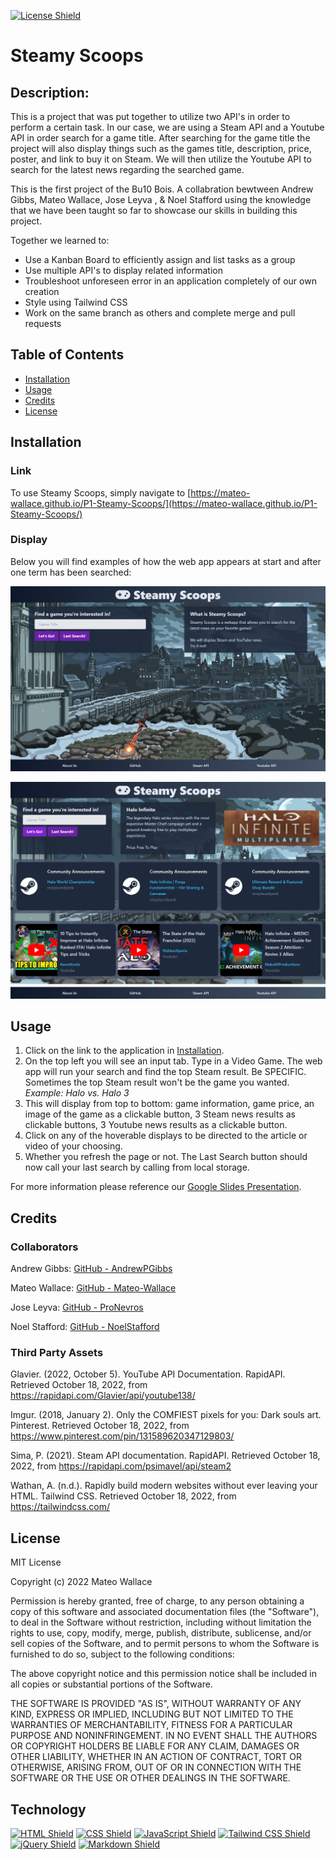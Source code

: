 [![License Shield](https://img.shields.io/badge/License-MIT-success?style=for-the-badge)](./LICENSE)

# Steamy Scoops

## Description:
This is a project that was put together to utilize two API's in order to perform a certain task. In our case, we are using a Steam API and a Youtube API in order search for a game title. After searching for the game title the project will also display things such as the games title, description, price, poster, and link to buy it on Steam. We will then utilize the Youtube API to search for the latest news regarding the searched game.

This is the first project of the Bu10 Bois. A collabration bewtween Andrew Gibbs, Mateo Wallace, Jose Leyva , & Noel Stafford using the knowledge that we have been taught so far to showcase our skills in building this project.

Together we learned to:

- Use a Kanban Board to efficiently assign and list tasks as a group
- Use multiple API's to display related information
- Troubleshoot unforeseen error in an application completely of our own creation
- Style using Tailwind CSS
- Work on the same branch as others and complete merge and pull requests

## Table of Contents

- [Installation](#installation)
- [Usage](#usage)
- [Credits](#credits)
- [License](#license)

## Installation

### Link

To use Steamy Scoops, simply navigate to [https://mateo-wallace.github.io/P1-Steamy-Scoops/](https://mateo-wallace.github.io/P1-Steamy-Scoops/)

### Display

Below you will find examples of how the web app appears at start and after one term has been searched:

![image of deployed site displaying without any games searched](./assets/images/deployedHome.png)

![image of deployed site displaying with a game searched](./assets/images/deployedSearch.png)

## Usage

1. Click on the link to the application in [Installation](#installation).
2. On the top left you will see an input tab. Type in a Video Game. The web app will run your search and find the top Steam result. Be SPECIFIC. Sometimes the top Steam result won't be the game you wanted. *Example: Halo vs. Halo 3*
3. This will display from top to bottom: game information, game price, an image of the game as a clickable button, 3 Steam news results as clickable buttons, 3 Youtube news results as a clickable button.
4. Click on any of the hoverable displays to be directed to the article or video of your choosing.
5. Whether you refresh the page or not. The Last Search button should now call your last search by calling from local storage.

For more information please reference our [Google Slides Presentation](https://docs.google.com/presentation/d/1iWw3ddFPG-bwmLspDSL5NkOq9GdobFoOh4RRxNbCWVE/edit#slide=id.g16c67861f1b_0_25).

## Credits

### Collaborators

Andrew Gibbs: [GitHub - AndrewPGibbs](https://github.com/AndrewPGibbs)

Mateo Wallace: [GitHub - Mateo-Wallace](https://github.com/Mateo-Wallace)

Jose Leyva: [GitHub - ProNevros](https://github.com/ProNevros)

Noel Stafford: [GitHub - NoelStafford](https://github.com/NoelStafford)

### Third Party Assets

Glavier. (2022, October 5). YouTube API Documentation. RapidAPI. Retrieved October 18, 2022, from https://rapidapi.com/Glavier/api/youtube138/ 

Imgur. (2018, January 2). Only the COMFIEST pixels for you: Dark souls art. Pinterest. Retrieved October 18, 2022, from https://www.pinterest.com/pin/131589620347129803/ 

Sima, P. (2021). Steam API documentation. RapidAPI. Retrieved October 18, 2022, from https://rapidapi.com/psimavel/api/steam2 

Wathan, A. (n.d.). Rapidly build modern websites without ever leaving your HTML. Tailwind CSS. Retrieved October 18, 2022, from https://tailwindcss.com/ 

## License

MIT License

Copyright (c) 2022 Mateo Wallace

Permission is hereby granted, free of charge, to any person obtaining a copy
of this software and associated documentation files (the "Software"), to deal
in the Software without restriction, including without limitation the rights
to use, copy, modify, merge, publish, distribute, sublicense, and/or sell
copies of the Software, and to permit persons to whom the Software is
furnished to do so, subject to the following conditions:

The above copyright notice and this permission notice shall be included in all
copies or substantial portions of the Software.

THE SOFTWARE IS PROVIDED "AS IS", WITHOUT WARRANTY OF ANY KIND, EXPRESS OR
IMPLIED, INCLUDING BUT NOT LIMITED TO THE WARRANTIES OF MERCHANTABILITY,
FITNESS FOR A PARTICULAR PURPOSE AND NONINFRINGEMENT. IN NO EVENT SHALL THE
AUTHORS OR COPYRIGHT HOLDERS BE LIABLE FOR ANY CLAIM, DAMAGES OR OTHER
LIABILITY, WHETHER IN AN ACTION OF CONTRACT, TORT OR OTHERWISE, ARISING FROM,
OUT OF OR IN CONNECTION WITH THE SOFTWARE OR THE USE OR OTHER DEALINGS IN THE
SOFTWARE.

## Technology

[![HTML Shield](https://img.shields.io/badge/HTML5-E34F26?&style=for-the-badge&logo=html5&logoColor=white)](https://developer.mozilla.org/en-US/docs/Glossary/HTML5) [![CSS Shield](https://img.shields.io/badge/CSS-1572B6?&style=for-the-badge&logo=css3&logoColor=white)](https://developer.mozilla.org/en-US/docs/Web/CSS) [![JavaScript Shield](https://img.shields.io/badge/JavaScript-F7DF1E?&style=for-the-badge&logo=javascript&logoColor=272727)](https://developer.mozilla.org/en-US/docs/Web/JavaScript) [![Tailwind CSS Shield](https://img.shields.io/badge/Tailwind_CSS-06B6D4?&style=for-the-badge&logo=tailwindcss&logoColor=white)](https://tailwindcss.com/) [![jQuery Shield](https://img.shields.io/badge/jQuery-0769AD?&style=for-the-badge&logo=jquery&logoColor=white)](https://jquery.com/) [![Markdown Shield](https://img.shields.io/badge/Markdown-000000?&style=for-the-badge&logo=markdown)](https://www.markdownguide.org/)